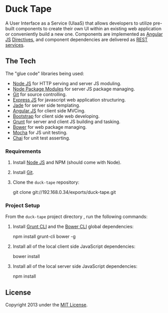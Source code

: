 # Duck Tape

 A User Interface as a Service (UIaaS) that allows developers to utilize pre-built components to create their own UI within an
 existing web application or conveniently build a new one. Components are implemented
 as [Angular JS](http://angularjs.org/) [Directives](http://docs.angularjs.org/guide/directive),
 and component dependencies are delivered as [REST services](http://www.vinaysahni.com/best-practices-for-a-pragmatic-restful-api).

## The Tech

The "glue code" libraries being used:

* [Node JS](http://nodejs.org/) for HTTP serving and server JS moduling.
* [Node Package Modules](https://npmjs.org/) for server JS package managing.
* [Git](http://git-scm.com/) for source controlling.
* [Express JS](http://www.expressjs.com/) for javascript web application structuring.
* [Jade](http://www.jade-lang.com/) for server side templating.
* [Angular JS](http://angularjs.org/) for client side MVCing.
* [Bootstrap](http://twitter.github.com/bootstrap/) for client side web developing.
* [Grunt](http://www.gruntjs.com/) for server and client JS building and tasking.
* [Bower](http://bower.io/) for web package managing.
* [Mocha](http://visionmedia.github.io/mocha/) for JS unit testing.
* [Chai](http://chaijs.com/) for unit test asserting.

### Requirements

1) Install [Node JS](http://nodejs.org/) and NPM (should come with Node).

2) Install [Git](http://git-scm.com/).

3) Clone the `duck-tape` repository:

    git clone git://192.168.0.34/exports/duck-tape.git

### Project Setup

From the `duck-tape` project directory , run the following commands:

1) Install [Grunt CLI](https://github.com/gruntjs/grunt-cli) and the [Bower CLI](http://sindresorhus.com/bower-components/) global dependencies:

	npm install grunt-cli bower -g

2) Install all of the local client side JavaScript dependencies:

	bower install

3) Install all of the local server side JavaScript dependencies:

	npm install

## License
Copyright 2013 under the [MIT License](LICENSE).
